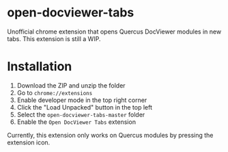 # open-docviewer-tabs
Unofficial chrome extension that opens Quercus DocViewer modules in new tabs. This extension is still a WIP.

# Installation
1. Download the ZIP and unzip the folder
2. Go to `chrome://extensions`
3. Enable developer mode in the top right corner
4. Click the "Load Unpacked" button in the top left
5. Select the `open-docviewer-tabs-master` folder
6. Enable the `Open DocViewer Tabs` extension

Currently, this extension only works on Quercus modules by pressing the extension icon.
